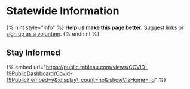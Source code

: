 # Statewide Information

{% hint style="info" %}
**Help us make this page better.** [Suggest links](https://docs.google.com/document/d/1sYjXiZYRfY-mcA-YtUrxgn6fXo8juGV32cwigM4UdRI/edit?usp=sharing) or [sign up as a volunteer](https://www.facebook.com/groups/coronawhatnow).
{% endhint %}

## Stay Informed

{% embed url="https://public.tableau.com/views/COVID-19PublicDashboard/Covid-19Public?:embed=y&:display\_count=no&:showVizHome=no" %}



